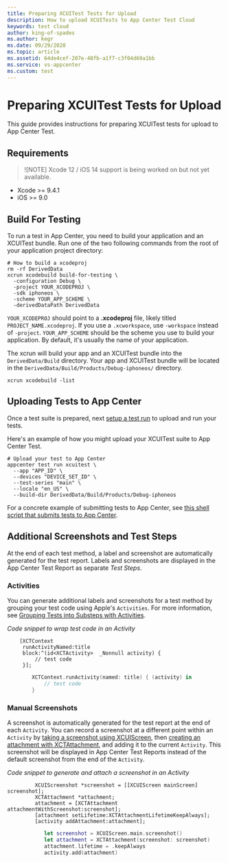 ```yaml
---
title: Preparing XCUITest Tests for Upload
description: How to upload XCUITests to App Center Test Cloud
keywords: test cloud
author: king-of-spades
ms.author: kegr
ms.date: 09/29/2020
ms.topic: article
ms.assetid: 64de4cef-207e-48fb-a1f7-c3f04d69a1bb
ms.service: vs-appcenter
ms.custom: test
---
```


# Preparing XCUITest Tests for Upload
This guide provides instructions for preparing XCUITest tests for upload to App Center Test.

## Requirements
> ![NOTE]
> Xcode 12 / iOS 14 support is being worked on but not yet available.

* Xcode >= 9.4.1
* iOS >= 9.0

## Build For Testing

To run a test in App Center, you need to build your application and an XCUITest bundle. Run one of the two following commands from the root of your application project directory:

```shell
# How to build a xcodeproj
rm -rf DerivedData
xcrun xcodebuild build-for-testing \
  -configuration Debug \
  -project YOUR_XCODEPROJ \
  -sdk iphoneos \
  -scheme YOUR_APP_SCHEME \
  -derivedDataPath DerivedData
```

`YOUR_XCODEPROJ` should point to a **.xcodeproj** file, likely titled `PROJECT_NAME.xcodeproj`. If you use a `.xcworkspace`, use `-workspace` instead of `-project`. `YOUR_APP_SCHEME` should be the scheme you use to build your application. By default, it's usually the name of your application.

The xcrun will build your app and an XCUITest bundle into the `DerivedData/Build` directory. Your app and XCUITest bundle will be located in the `DerivedData/Build/Products/Debug-iphoneos/` directory.

```shell
xcrun xcodebuild -list
```

## Uploading Tests to App Center

Once a test suite is prepared, next [setup a test run](~/test-cloud/starting-a-test-run.md) to upload and run your tests.

Here's an example of how you might upload your XCUITest suite to App Center Test.

```shell
# Upload your test to App Center
appcenter test run xcuitest \
  --app "APP_ID" \
  --devices "DEVICE_SET_ID" \
  --test-series "main" \
  --locale "en_US" \
  --build-dir DerivedData/Build/Products/Debug-iphoneos
```
For a concrete example of submitting tests to App Center, see [this shell script that submits tests to App Center](https://github.com/Microsoft/AppCenter-Test-XCUITest-Extensions/blob/master/bin/make/appcenter.sh).

## Additional Screenshots and Test Steps

At the end of each test method, a label and screenshot are automatically generated for the test report. Labels and screenshots are displayed in the App Center Test Report as separate _Test Steps_.

### Activities

You can generate additional labels and screenshots for a test method by grouping your test code using Apple's `Activities`. For more information, see [Grouping Tests into Substeps with Activities](https://developer.apple.com/documentation/xctest/activities_and_attachments/grouping_tests_into_substeps_with_activities).

_Code snippet to wrap test code in an Activity_

```obj-c
    [XCTContext
     runActivityNamed:title
     block:^(id<XCTActivity>  _Nonnull activity) {
         // test code
     }];

```

```swift
        XCTContext.runActivity(named: title) { (activity) in
            // test code
        }
```
### Manual Screenshots

A screenshot is automatically generated for the test report at the end of each `Activity`. You can record a screenshot at a different point within an `Activity` by [taking a screenshot using XCUIScreen](https://developer.apple.com/documentation/xctest/xcuiscreen), then [creating an attachment with XCTAttachment](https://developer.apple.com/documentation/xctest/xctattachment), and adding it to the current `Activity`. This screenshot will be displayed in App Center Test Reports instead of the default screenshot from the end of the `Activity`.

_Code snippet to generate and attach a screenshot in an Activity_

```obj-c
         XCUIScreenshot *screenshot = [[XCUIScreen mainScreen] screenshot];
         XCTAttachment *attachment;
         attachment = [XCTAttachment attachmentWithScreenshot:screenshot];
         [attachment setLifetime:XCTAttachmentLifetimeKeepAlways];
         [activity addAttachment:attachment];
```

```swift
            let screenshot = XCUIScreen.main.screenshot()
            let attachment = XCTAttachment(screenshot: screenshot)
            attachment.lifetime = .keepAlways
            activity.add(attachment)
```
